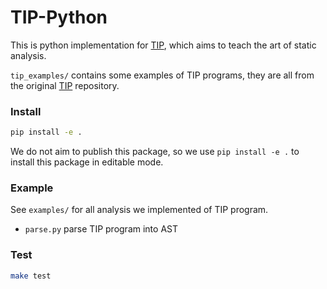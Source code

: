 # TIP-Python

This is python implementation for [TIP](https://github.com/cs-au-dk/TIP), which aims to teach the art of static analysis.

`tip_examples/` contains some examples of TIP programs, they are all from the original [TIP](https://github.com/cs-au-dk/TIP) repository.

### Install

```bash
pip install -e .
```

We do not aim to publish this package, so we use `pip install -e .` to install this package in editable mode.

### Example

See `examples/` for all analysis we implemented of TIP program.

* `parse.py` parse TIP program into AST


### Test

```bash
make test
```
